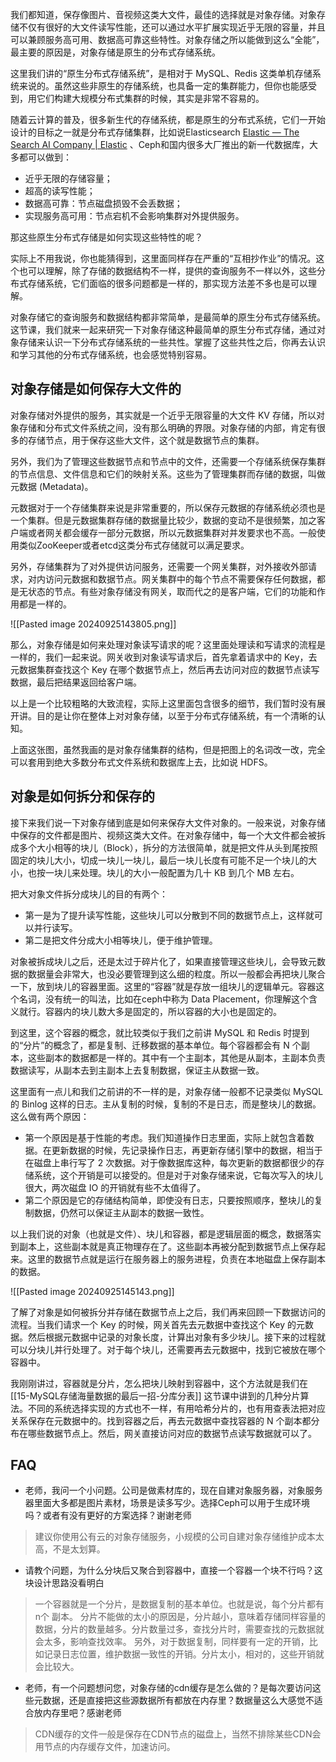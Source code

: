 
我们都知道，保存像图片、音视频这类大文件，最佳的选择就是对象存储。对象存储不仅有很好的大文件读写性能，还可以通过水平扩展实现近乎无限的容量，并且可以兼顾服务高可用、数据高可靠这些特性。对象存储之所以能做到这么“全能”，最主要的原因是，对象存储是原生的分布式存储系统。

这里我们讲的“原生分布式存储系统”，是相对于 MySQL、Redis 这类单机存储系统来说的。虽然这些非原生的存储系统，也具备一定的集群能力，但你也能感受到，用它们构建大规模分布式集群的时候，其实是非常不容易的。

随着云计算的普及，很多新生代的存储系统，都是原生的分布式系统，它们一开始设计的目标之一就是分布式存储集群，比如说Elasticsearch [Elastic — The Search AI Company | Elastic](https://www.elastic.co/cn/) 、Ceph和国内很多大厂推出的新一代数据库，大多都可以做到：

- 近乎无限的存储容量；
- 超高的读写性能；
- 数据高可靠：节点磁盘损毁不会丢数据；
- 实现服务高可用：节点宕机不会影响集群对外提供服务。

那这些原生分布式存储是如何实现这些特性的呢？

实际上不用我说，你也能猜得到，这里面同样存在严重的“互相抄作业”的情况。这个也可以理解，除了存储的数据结构不一样，提供的查询服务不一样以外，这些分布式存储系统，它们面临的很多问题都是一样的，那实现方法差不多也是可以理解。

对象存储它的查询服务和数据结构都非常简单，是最简单的原生分布式存储系统。这节课，我们就来一起来研究一下对象存储这种最简单的原生分布式存储，通过对象存储来认识一下分布式存储系统的一些共性。掌握了这些共性之后，你再去认识和学习其他的分布式存储系统，也会感觉特别容易。

## 对象存储是如何保存大文件的

对象存储对外提供的服务，其实就是一个近乎无限容量的大文件 KV 存储，所以对象存储和分布式文件系统之间，没有那么明确的界限。对象存储的内部，肯定有很多的存储节点，用于保存这些大文件，这个就是数据节点的集群。

另外，我们为了管理这些数据节点和节点中的文件，还需要一个存储系统保存集群的节点信息、文件信息和它们的映射关系。这些为了管理集群而存储的数据，叫做元数据 (Metadata)。

元数据对于一个存储集群来说是非常重要的，所以保存元数据的存储系统必须也是一个集群。但是元数据集群存储的数据量比较少，数据的变动不是很频繁，加之客户端或者网关都会缓存一部分元数据，所以元数据集群对并发要求也不高。一般使用类似ZooKeeper或者etcd这类分布式存储就可以满足要求。

另外，存储集群为了对外提供访问服务，还需要一个网关集群，对外接收外部请求，对内访问元数据和数据节点。网关集群中的每个节点不需要保存任何数据，都是无状态的节点。有些对象存储没有网关，取而代之的是客户端，它们的功能和作用都是一样的。

![[Pasted image 20240925143805.png]]

那么，对象存储是如何来处理对象读写请求的呢？这里面处理读和写请求的流程是一样的，我们一起来说。网关收到对象读写请求后，首先拿着请求中的 Key，去元数据集群查找这个 Key 在哪个数据节点上，然后再去访问对应的数据节点读写数据，最后把结果返回给客户端。

以上是一个比较粗略的大致流程，实际上这里面包含很多的细节，我们暂时没有展开讲。目的是让你在整体上对对象存储，以至于分布式存储系统，有一个清晰的认知。

上面这张图，虽然我画的是对象存储集群的结构，但是把图上的名词改一改，完全可以套用到绝大多数分布式文件系统和数据库上去，比如说 HDFS。

## 对象是如何拆分和保存的

接下来我们说一下对象存储到底是如何来保存大文件对象的。一般来说，对象存储中保存的文件都是图片、视频这类大文件。在对象存储中，每一个大文件都会被拆成多个大小相等的块儿（Block），拆分的方法很简单，就是把文件从头到尾按照固定的块儿大小，切成一块儿一块儿，最后一块儿长度有可能不足一个块儿的大小，也按一块儿来处理。块儿的大小一般配置为几十 KB 到几个 MB 左右。

把大对象文件拆分成块儿的目的有两个：

- 第一是为了提升读写性能，这些块儿可以分散到不同的数据节点上，这样就可以并行读写。
- 第二是把文件分成大小相等块儿，便于维护管理。

对象被拆成块儿之后，还是太过于碎片化了，如果直接管理这些块儿，会导致元数据的数据量会非常大，也没必要管理到这么细的粒度。所以一般都会再把块儿聚合一下，放到块儿的容器里面。这里的“容器”就是存放一组块儿的逻辑单元。容器这个名词，没有统一的叫法，比如在ceph中称为 Data Placement，你理解这个含义就行。容器内的块儿数大多是固定的，所以容器的大小也是固定的。

到这里，这个容器的概念，就比较类似于我们之前讲 MySQL 和 Redis 时提到的“分片”的概念了，都是复制、迁移数据的基本单位。每个容器都会有 N 个副本，这些副本的数据都是一样的。其中有一个主副本，其他是从副本，主副本负责数据读写，从副本去到主副本上去复制数据，保证主从数据一致。

这里面有一点儿和我们之前讲的不一样的是，对象存储一般都不记录类似 MySQL 的 Binlog 这样的日志。主从复制的时候，复制的不是日志，而是整块儿的数据。这么做有两个原因：

- 第一个原因是基于性能的考虑。我们知道操作日志里面，实际上就包含着数据。在更新数据的时候，先记录操作日志，再更新存储引擎中的数据，相当于在磁盘上串行写了 2 次数据。对于像数据库这种，每次更新的数据都很少的存储系统，这个开销是可以接受的。但是对于对象存储来说，它每次写入的块儿很大，两次磁盘 IO 的开销就有些不太值得了。
- 第二个原因是它的存储结构简单，即使没有日志，只要按照顺序，整块儿的复制数据，仍然可以保证主从副本的数据一致性。

以上我们说的对象（也就是文件）、块儿和容器，都是逻辑层面的概念，数据落实到副本上，这些副本就是真正物理存在了。这些副本再被分配到数据节点上保存起来。这里的数据节点就是运行在服务器上的服务进程，负责在本地磁盘上保存副本的数据。

![[Pasted image 20240925145143.png]]

了解了对象是如何被拆分并存储在数据节点上之后，我们再来回顾一下数据访问的流程。当我们请求一个 Key 的时候，网关首先去元数据中查找这个 Key 的元数据。然后根据元数据中记录的对象长度，计算出对象有多少块儿。接下来的过程就可以分块儿并行处理了。对于每个块儿，还需要再去元数据中，找到它被放在哪个容器中。

我刚刚讲过，容器就是分片，怎么把块儿映射到容器中，这个方法就是我们在 [[15-MySQL存储海量数据的最后一招-分库分表]] 这节课中讲到的几种分片算法。不同的系统选择实现的方式也不一样，有用哈希分片的，也有用查表法把对应关系保存在元数据中的。找到容器之后，再去元数据中查找容器的 N 个副本都分布在哪些数据节点上。然后，网关直接访问对应的数据节点读写数据就可以了。


## FAQ

- 老师，我问一个小问题。公司是做素材库的，现在自建对象服务器，对象服务器里面大多都是图片素材，场景是读多写少。选择Ceph可以用于生成环境吗？或者有没有更好的方案选择？谢谢老师

> 建议你使用公有云的对象存储服务，小规模的公司自建对象存储维护成本太高，不是太划算。

- 请教个问题，为什么分块后又聚合到容器中，直接一个容器一个块不行吗？这块设计思路没看明白

> 一个容器就是一个分片，是数据复制的基本单位。也就是说，每个分片都有n个 副本。 分片不能做的太小的原因是，分片越小，意味着存储同样容量的数据，分片的数量越多。分片数量过多，查找分片时，需要查找的元数据就会太多，影响查找效率。 另外，对于数据复制，同样要有一定的开销，比如记录日志位置，维护数据一致性的开销。分片太小，相对的，这些开销就会比较大。

- 老师，有一个问题想问您，对象存储的cdn缓存是怎么做的？是每次要访问这些元数据，还是直接把这些源数据所有都放在内存里？数据量这么大感觉不适合放内存里吧？感谢老师

> CDN缓存的文件一般是保存在CDN节点的磁盘上，当然不排除某些CDN会用节点的内存缓存文件，加速访问。


